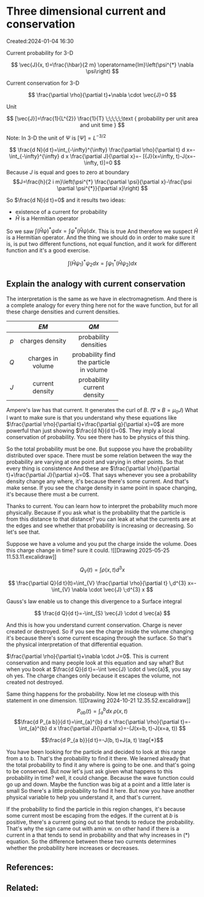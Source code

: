 # Three dimensional current and conservation
Created:2024-01-04 16:30

Current probability for 3-D

$$
\vec{J}(x, t)=\frac{\hbar}{2 m} \operatorname{Im}\left(\psi^{*} \nabla \psi\right)
$$

Current conservation for 3-D

$$
\frac{\partial \rho}{\partial t}+\nabla \cdot \vec{J}=0
$$

Unit

$$
[\vec{J}]=\frac{1}{L^{2}} \frac{1}{T} \;\;\;\;\;\text { probability per unit area and unit time }
$$

Note: In 3-D the unit of $\Psi$ is $[\Psi]=L^{-3 / 2}$

$$
\frac{d N}{d t}=\int_{-\infty}^{\infty} \frac{\partial \rho}{\partial t} d x=-\int_{-\infty}^{\infty} d x \frac{\partial J}{\partial x}=- [{J}(x=\infty, t)-J(x=-\infty, t)]=0
$$
Because $J$ is equal and goes to zero at boundary
$$J=\frac{h}{2 i m}\left(\psi^{*} \frac{\partial \psi}{\partial x}-\frac{\psi \partial \psi^{*}}{\partial x}\right)
$$

So $\frac{d N}{d t}=0$ and it results two ideas:
- existence of a current for probability 
- $\hat{H}$ is a Hermitian operator

So we saw $\int(\hat{H} \psi)^{*} \psi d x=\int \psi^{*}(\hat{H} \psi) d x$. This is true And therefore we suspect $\hat{H}$ is a Hermitian operator. And the thing we should do in order to make sure it is, is put two different functions, not equal function, and it work for different function and it's a good exercise.

$$
\int\left(\hat{H} \psi_{1}\right)^{*} \psi_{2} d x=\int \psi_{1}^{*}\left(\hat{H} \psi_{2}\right) d x
$$

## Explain the analogy with current conservation
The interpretation is the same as we have in electromagnetism. And there is a complete analogy for every thing here not for the wave function, but for all these charge densities and current densities.

|     |         $E M$          |                       $QM$                        |
| :-: | :--------------------: | :-----------------------------------------------: |
| $p$ |    charges density     |            probability <br> densities             |
| $Q$ | charges in <br> volume | probability find <br> the particle <br> in volume |
| $J$ |  current <br> density  |       probability <br> current <br> density       |

Ampere's law has that current. It generates the curl of $B$. $\left(\nabla \times B=\mu_{0} J\right)$
What I want to make sure is that you understand why these equations like $\frac{\partial \rho}{\partial t}+\frac{\partial g}{\partial x}=0$ are more powerful than just showing $\frac{d N}{d t}=0$. They imply a local conservation of probability. You see there has to be physics of this thing.

So the total probability must be one. But suppose you have the probability distributed over space. There must be some relation between the way the probability are varying at one point and varying in other points. So that every thing is consistence And these are $\frac{\partial \rho}{\partial t}+\frac{\partial J}{\partial x}=0$. That says whenever you see a probability density change any where, it's because there's some current. And that's make sense. If you see the charge density in same point in space changing, it's because there must a be current.

Thanks to current. You can learn how to interpret the probability much more physically. Because if you ask what is the probability that the particle is from this distance to that distance? you can leak at what the currents are at the edges and see whether that probability is increasing or decreasing. So let's see that.

Suppose we have a volume and you put the charge inside the volume. Does this charge change in time? sure it could.
![[Drawing 2025-05-25 11.53.11.excalidraw]]


$$
Q_{V}(t)=\int \rho(x, t) d^{3} x
$$

$$
\frac{\partial Q}{d t}(t)=\int_{V} \frac{\partial \rho}{\partial t} \,d^{3} x=-\int_{V} \nabla \cdot \vec{J} \;d^{3} x
$$

Gauss's law enable us to change this divergence to a Surface integral

$$
\frac{d Q}{d t}=-\int_{S} \vec{J} \cdot d \vec{a}
$$

And this is how you understand current conservation. Charge is never created or destroyed. So if you see the charge inside the volume changing it's because there's some current escaping through the surface. So that's the physical interpretation of that differential equation.


$\frac{\partial \rho}{\partial t}+\nabla \cdot J=0$. This is current conservation and many people look at this equation and say what? But when you book at $\frac{d Q}{d t}=-\int \vec{J} \cdot d \vec{a}$, you say oh yes. The charge changes only because it escapes the volume, not created not destroyed.

Same thing happens for the probability. Now let me closeup with this statement in one dimension.
![[Drawing 2024-10-21 12.35.52.excalidraw]]
$$
P_{a b}(t)=\int_{a}^{b} dx \;\rho(x, t)
$$
$$\frac{d P_{a b}}{d t}=\int_{a}^{b} d x \frac{\partial \rho}{\partial t}=-\int_{a}^{b} d x \frac{\partial J}{\partial x}=-(J(x=b, t)-J(x=a, t))
$$

$$\frac{d P_{a b}}{d t}=-J(b, t)+J(a, t) \tag{*}$$

You have been looking for the particle and decided to look at this range from a to b. That's the probability to find it there. We learned already that the total probability to find it any where is going to be one. and that's going to be conserved. But now let's just ask given what happens to this probability in time? well, it could change. Because the wave function could go up and down. Maybe the function was big at a point and a little later is small So there's a little probability to find it here. But now you have another physical variable to help you understand it, and that's current.

If the probability to find the particle in this region changes, it's because some current most be escaping from the edges. If the current at $b$ is positive, there's a current going out so that tends to reduce the probability. That's why the sign came out with amin w. on other hand if there is a current in a that tends to send in probability and that why increases in (*) equation. So the difference between these two currents determines whether the probability here increases or decreases.
## References:

## Related:



